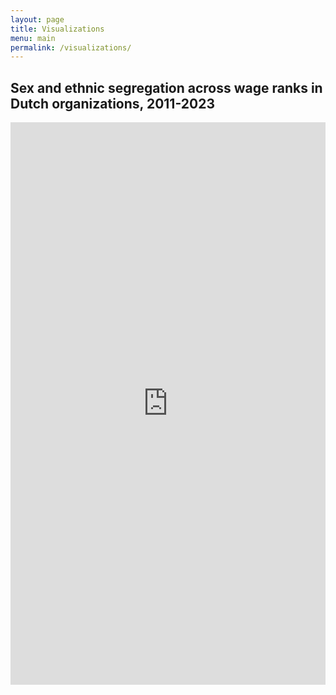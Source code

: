 ```yaml
---
layout: page
title: Visualizations
menu: main
permalink: /visualizations/
---
```


<style type="text/css">
    .image-left {
      display: block;
      margin-left: auto;
      margin-right: auto;
      float: right;
    }
    </style>

## Sex and ethnic segregation across wage ranks in Dutch organizations, 2011-2023
<p> </p>

<html>
<head><title>Sex and ethnic segregation across wage ranks in Dutch organizations, 2011-2023</title></head>
<body>
<iframe height="900" width="100%" frameborder="no" src="https://cjanietz.shinyapps.io/segregation_wageranks_NL/"> </iframe>
</body>
</html>
